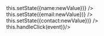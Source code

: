  <MuiThemeProvider>
          <div>
          <AppBar
             title="Register"
           />
           <TextField
             hintText="Enter your Name"
             floatingLabelText="Name"
             onChange = {(event,newValue) => this.setState({name:newValue})}
             />
           <br/>
           <TextField
             hintText="Enter your Email"
             floatingLabelText="Email"
             onChange = {(event,newValue) => this.setState({email:newValue})}
             />
           <br/>
           <TextField
             hintText="Enter your Contact Number"
             type="contact"
             floatingLabelText="Contact"
             onChange = {(event,newValue) => this.setState({contact:newValue})}
             />
           <br/>
           <RaisedButton label="Submit" primary={true} onClick={(event) => this.handleClick(event)}/>
          </div>
         </MuiThemeProvider>